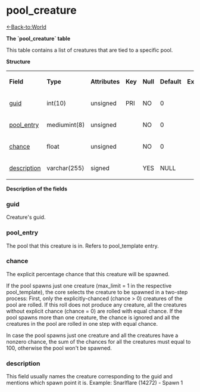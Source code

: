 # pool\_creature

[<-Back-to:World](database-world.md)

**The \`pool\_creature\` table**

This table contains a list of creatures that are tied to a specific pool.

**Structure**

<table>
<colgroup>
<col width="12%" />
<col width="12%" />
<col width="12%" />
<col width="12%" />
<col width="12%" />
<col width="12%" />
<col width="12%" />
<col width="12%" />
</colgroup>
<tbody>
<tr class="odd">
<td><p><strong>Field</strong></p></td>
<td><p><strong>Type</strong></p></td>
<td><p><strong>Attributes</strong></p></td>
<td><p><strong>Key</strong></p></td>
<td><p><strong>Null</strong></p></td>
<td><p><strong>Default</strong></p></td>
<td><p><strong>Extra</strong></p></td>
<td><p><strong>Comment</strong></p></td>
</tr>
<tr class="even">
<td><p><a href="#pool_creature-guid">guid</a></p></td>
<td><p>int(10)</p></td>
<td><p>unsigned</p></td>
<td><p>PRI</p></td>
<td><p>NO</p></td>
<td><p>0</p></td>
<td><p> </p></td>
<td><p> </p></td>
</tr>
<tr class="odd">
<td><p><a href="#pool_creature-pool_entry">pool_entry</a></p></td>
<td><p>mediumint(8)</p></td>
<td><p>unsigned</p></td>
<td><p> </p></td>
<td><p>NO</p></td>
<td><p>0</p></td>
<td><p> </p></td>
<td><p> </p></td>
</tr>
<tr class="even">
<td><p><a href="#pool_creature-chance">chance</a></p></td>
<td><p>float</p></td>
<td><p>unsigned</p></td>
<td><p> </p></td>
<td><p>NO</p></td>
<td><p>0</p></td>
<td><p> </p></td>
<td><p> </p></td>
</tr>
<tr class="odd">
<td><p><a href="#pool_creature-description">description</a></p></td>
<td><p>varchar(255)</p></td>
<td><p>signed</p></td>
<td><p> </p></td>
<td><p>YES</p></td>
<td><p>NULL</p></td>
<td><p> </p></td>
<td><p> </p></td>
</tr>
</tbody>
</table>

**Description of the fields**

### guid

Creature's guid.

### pool\_entry

The pool that this creature is in. Refers to pool\_template entry.

### chance

The explicit percentage chance that this creature will be spawned.

If the pool spawns just one creature (max\_limit = 1 in the respective pool\_template), the core selects the creature to be spawned in a two-step process: First, only the explicitly-chanced (chance &gt; 0) creatures of the pool are rolled. If this roll does not produce any creature, all the creatures without explicit chance (chance = 0) are rolled with equal chance.
If the pool spawns more than one creature, the chance is ignored and all the creatures in the pool are rolled in one step with equal chance.

In case the pool spawns just one creature and all the creatures have a nonzero chance, the sum of the chances for all the creatures must equal to 100, otherwise the pool won't be spawned.

### description

This field usually names the creature corresponding to the guid and mentions which spawn point it is. Example: Snarlflare (14272) - Spawn 1
